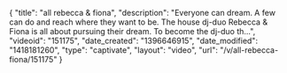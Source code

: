 {
    "title": "all rebecca & fiona",
    "description": "Everyone can dream. A few can do and reach where they want to be. The house dj-duo Rebecca & Fiona is all about pursuing their dream. To become the dj-duo th...",
    "videoid": "151175",
    "date_created": "1396646915",
    "date_modified": "1418181260",
    "type": "captivate",
    "layout": "video",
    "url": "\/v\/all-rebecca-fiona\/151175"
}